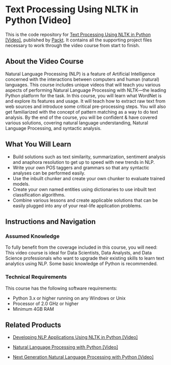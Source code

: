# Text Processing Using NLTK in Python [Video]
This is the code repository for [Text Processing Using NLTK in Python [Video]](https://www.packtpub.com/big-data-and-business-intelligence/text-processing-using-nltk-python-video?utm_source=github&utm_medium=repository&utm_campaign=9781789348989), published by [Packt](https://www.packtpub.com/?utm_source=github). It contains all the supporting project files necessary to work through the video course from start to finish.
## About the Video Course
Natural Language Processing (NLP) is a feature of Artificial Intelligence concerned with the interactions between computers and human (natural) languages. This course includes unique videos that will teach you various aspects of performing Natural Language Processing with NLTK—the leading Python platform for the task. 
In this course, you will learn what WordNet is and explore its features and usage. It will teach how to extract raw text from web sources and introduce some critical pre-processing steps. You will also get familiarized with the concept of pattern matching as a way to do text analysis.
By the end of the course, you will be confident & have covered various solutions, covering natural language understanding, Natural Language Processing, and syntactic analysis.

<H2>What You Will Learn</H2>
<DIV class=book-info-will-learn-text>
<UL>
<LI>Build solutions such as text similarity, summarization, sentiment analysis and anaphora resolution to get up to speed with new trends in NLP. 
<LI>Write your own POS taggers and grammars so that any syntactic analyses can be performed easily. 
<LI>Use the inbuilt chunker and create your own chunker to evaluate trained models. 
<LI>Create your own named entities using dictionaries to use inbuilt text classification algorithms. 
<LI>Combine various lessons and create applicable solutions that can be easily plugged into any of your real-life application problems. </LI></UL></DIV>

## Instructions and Navigation
### Assumed Knowledge
To fully benefit from the coverage included in this course, you will need:<br/>
This video course is ideal for Data Scientists, Data Analysts, and Data Science professionals who want to upgrade their existing skills to learn text analytics using NLP. Some basic knowledge of Python is recommended. 
### Technical Requirements
This course has the following software requirements:<br/>
<UL>
<LI>Python 3.x or higher running on any Windows or Unix 
<LI>Processor of 2.0 GHz or higher
<LI>Minimum 4GB RAM</LI></UL>

## Related Products
* [Developing NLP Applications Using NLTK in Python [Video]](https://www.packtpub.com/big-data-and-business-intelligence/developing-nlp-applications-using-nltk-python-video?utm_source=github&utm_medium=repository&utm_campaign=9781789343335)

* [Natural Language Processing with Python [Video]](https://www.packtpub.com/big-data-and-business-intelligence/natural-language-processing-python-video?utm_source=github&utm_medium=repository&utm_campaign=9781787286085)

* [Next Generation Natural Language Processing with Python [Video]](https://www.packtpub.com/big-data-and-business-intelligence/next-generation-natural-language-processing-python-video?utm_source=github&utm_medium=repository&utm_campaign=9781789139938)


